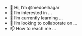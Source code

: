 - 👋 Hi, I’m @medoelhagar
- 👀 I’m interested in ...
- 🌱 I’m currently learning ...
- 💞️ I’m looking to collaborate on ...
- 📫 How to reach me ...

<!---
medoelhagar/medoelhagar is a ✨ special ✨ repository because its `README.md` (this file) appears on your GitHub profile.
You can click the Preview link to take a look at your changes.
--->
